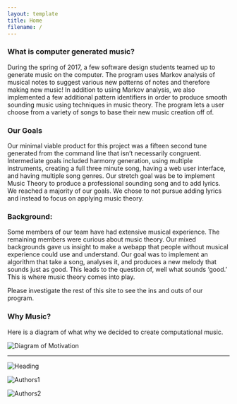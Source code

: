 ```yaml
---
layout: template
title: Home
filename: /
---
```

### What is computer generated music?

During the spring of 2017, a few software design students teamed up to generate music on the computer. The program uses Markov analysis of musical notes to suggest various new patterns of notes and therefore making new music! In addition to using Markov analysis, we also implemented a few additional pattern identifiers in order to produce smooth sounding music using techniques in music theory. The program lets a user choose from a variety of songs to base their new music creation off of.

### Our Goals

Our minimal viable product for this project was a fifteen second tune generated from the command line that isn’t necessarily congruent. Intermediate goals included harmony generation, using multiple instruments, creating a full three minute song, having a web user interface, and having multiple song genres.  Our stretch goal was be to implement Music Theory to produce a professional sounding song and to add lyrics.  We reached a majority of our goals. We chose to not pursue adding lyrics and instead to focus on applying music theory.

### Background:

Some members of our team have had extensive musical experience. The remaining members were curious about music theory. Our mixed backgrounds gave us insight to make a webapp that people without musical experience could use and understand. Our goal was to implement an algorithm that take a song, analyses it, and produces a new melody that sounds just as good. This leads to the question of, well what sounds ‘good.’ This is where music theory comes into play. 

Please investigate the rest of this site to see the ins and outs of our program.

### Why Music?

Here is a diagram of what why we decided to create computational music.

![Diagram of Motivation](/ComputerMusic/Whywedowhatwedo.png?raw=true)

*****
![Heading](/ComputerMusic/head.png?raw=true)

![Authors1](/ComputerMusic/Conti1.png?raw=true)

![Authors2](/ComputerMusic/contr2.png?raw=true)

